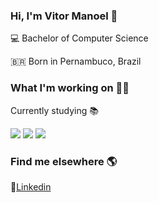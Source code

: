 ### Hi, I'm Vitor Manoel 👋

<p>💻 Bachelor of Computer Science </p>
<p> 🇧🇷 Born in Pernambuco, Brazil </p>

### What I'm working on 👨‍💻

<p> Currently studying 📚</p>
<img src="https://img.shields.io/badge/-Java-red"/>
<img src="https://img.shields.io/badge/-Spring%20Framework-green"/>
<img src="https://img.shields.io/badge/-MySQL-blue"/> 



### Find me elsewhere 🌎

💼[Linkedin](https://www.linkedin.com/in/vitormanoel/)
